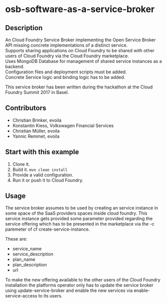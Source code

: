# osb-software-as-a-service-broker
## Description

An Cloud Foundry Service Broker implementing the Open Service Broker API missing concrete implementations of a distinct service.   
Supports sharing applications on Cloud Foundry to be shared with other users of Cloud Foundry via the Cloud Foundry marketplace.  
Uses MongoDB Database for management of shared service instances as a backend.   
Configuration files and deployment scripts must be added.  
Concrete Service logic and binding logic has to be added.  

This service broker has been written during the hackathon at the Cloud Foundry Summit 2017 in Basel.

## Contributors
- Christian Brinker, evoila
- Konstantin Kiess, Volkswagen Financial Services
- Christian Müller, evoila
- Yannic Remmet, evoila

## Start with this example
1. Clone it.
2. Build it. `mvn clean install`
3. Provide a valid configuration. 
4. Run it or push it to Cloud Foundry.

## Usage
The service broker assumes to be used by creating an service instance in some space of the SaaS providers spaces inside cloud foundry. This service instance gets provided some parameter provided regarding the service offering which has to be presented in the marketplace via the -c paremeter of cf create-service-instance.

These are:
- service_name
- service_description
- plan_name
- plan_description
- url

To make the new offering available to the other users of the Cloud Foundry installation the platforms operator only has to update the service broker using update-service-broker and enable the new services via enable-service-access to its users.
  
